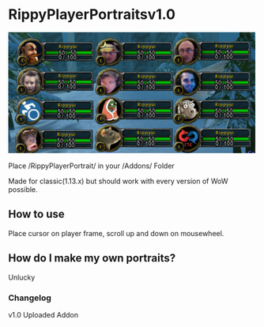 # RippyPlayerPortraitsv1.0

<img src=images/PlayerPortraitExample.png width=500>

Place /RippyPlayerPortrait/ in your /Addons/ Folder

Made for classic(1.13.x) but should work with every version of WoW possible.

## How to use

Place cursor on player frame, scroll up and down on mousewheel.

## How do I make my own portraits?

Unlucky

### Changelog

v1.0 Uploaded Addon
